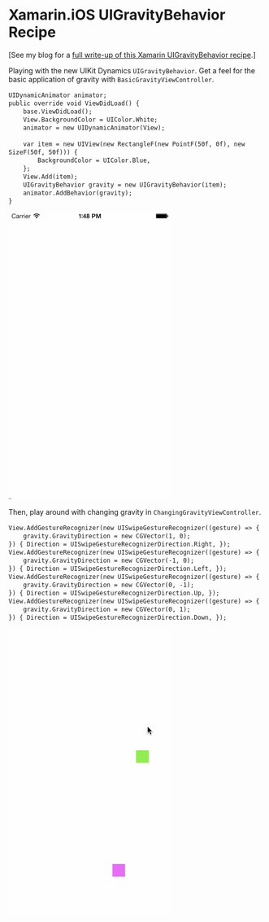 # Xamarin.iOS UIGravityBehavior Recipe

[See my blog for a [full write-up of this Xamarin UIGravityBehavior recipe](http://pdev.co/1gYRs1W).]

Playing with the new UIKit Dynamics `UIGravityBehavior`. Get a feel for the basic application of gravity with `BasicGravityViewController`.

    UIDynamicAnimator animator;
    public override void ViewDidLoad() {
        base.ViewDidLoad();
        View.BackgroundColor = UIColor.White;
        animator = new UIDynamicAnimator(View);

        var item = new UIView(new RectangleF(new PointF(50f, 0f), new SizeF(50f, 50f))) {
            BackgroundColor = UIColor.Blue,
        };
        View.Add(item);
        UIGravityBehavior gravity = new UIGravityBehavior(item);
        animator.AddBehavior(gravity);
    }

![Basic UIGravityBehavior](/Screenshots/BasicUIGravityBehavior.gif)

Then, play around with changing gravity in `ChangingGravityViewController`.

    View.AddGestureRecognizer(new UISwipeGestureRecognizer((gesture) => {
        gravity.GravityDirection = new CGVector(1, 0);
    }) { Direction = UISwipeGestureRecognizerDirection.Right, });
    View.AddGestureRecognizer(new UISwipeGestureRecognizer((gesture) => {
        gravity.GravityDirection = new CGVector(-1, 0);
    }) { Direction = UISwipeGestureRecognizerDirection.Left, });
    View.AddGestureRecognizer(new UISwipeGestureRecognizer((gesture) => {
        gravity.GravityDirection = new CGVector(0, -1);
    }) { Direction = UISwipeGestureRecognizerDirection.Up, });
    View.AddGestureRecognizer(new UISwipeGestureRecognizer((gesture) => {
        gravity.GravityDirection = new CGVector(0, 1);
    }) { Direction = UISwipeGestureRecognizerDirection.Down, });

![Controlling UIGravityBehavior by swipe](/Screenshots/ChangingUIGravityBehavior.gif)
